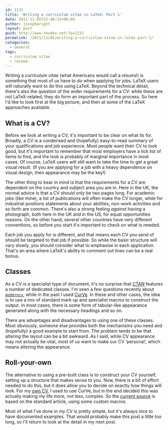 ```yaml
---
id: 1131
title: 'Writing a curriculum vitae in LaTeX: Part 1'
date: 2011-11-05T22:40:53+00:00
author: josephwright
layout: post
guid: http://www.texdev.net/?p=1131
permalink: /2011/11/05/writing-a-curriculum-vitae-in-latex-part-1/
categories:
  - General
tags:
  - curriculum vitae
  - résumé
---
```

Writing a _curriculum vitae_ (what Americans would call a _résumé_) is something that most of us have to do when applying for jobs. LaTeX users will naturally want to do this using LaTeX. Beyond the technical detail, there's also the question of the wider requirements for a CV: while these are not LaTeX-related, they do form an important part of the process. So here I'd like to look first at the big picture, and then at some of the LaTeX approaches available.

## What is a CV?

Before we look at writing a CV, it's important to be clear on what its for. Broadly, a CV is a condensed and (hopefully) easy-to-read summary of your qualifications and job experience. Most people want their CV to look good, but it's important to remember that most employers have a tick list of items to find, and the look is probably of marginal importance in most cases. Of course, LaTeX users will still want to take the time to get a great visual result. (If you are applying for a job with a heavy dependence on visual design, then appearance may be the key!)

The other thing to bear in mind is that the requirements for a CV are dependent on the country and subject area you are in. Here in the UK, the normal advice is that a CV should only be two pages long. For academic jobs (like mine), a list of publications will often make the CV longer, while for industrial positions statements about your abilities, non-work activities and so forth are common. There's also a strong feeling _against_ having a photograph, both here in the UK and in the US, for equal opportunities reasons. On the other hand, several other countries have very different conventions, so before you start it's important to check on what is needed.

Each job you apply for is different, and that means each CV you send of should be targeted to that job if possible. So while the basic structure will vary slowly, you should consider what to emphasise in each application. That's an area where LaTeX's ability to comment out lines can be a real bonus.

## Classes

As a CV is a specialist type of document, it's no surprise that [CTAN](https://www.ctan.org) features a number of dedicated classes. I'm seen a few questions recently about [`moderncv`](https://ctan.org/pkg/moderncv), while in the past I used [CurVe](https://ctan.org/pkg/curve). In these and other cases, the idea is to use a mix of standard mark up and specialist macros to construct the output. In most cases, there is some form of tabular-like appearance generated along with the necessary headings and so on.

There are advantages and disadvantages to using one of these classes. Most obviously, someone else provides both the mechanisms you need and (hopefully) a good example to start from. The problem tends to be that altering the layout can be a bit awkward. As I said, while CV appearance may not actually be vital, most of us want to make our CV ‘personal’, which means altering the appearance.

## Roll-your-own

The alternative to using a pre-built class is to construct your CV yourself, setting up a structure that makes sense to you. Now, there is a bit of effort needed to do this, but it does allow you to decide on exactly how things will look. For my [own CV](/wp-content/uploads/2011/11/cv.pdf), I used to use CurVe, but in the end decided this was actually making my life more, not less, complex. So the [current source](/wp-content/uploads/2011/11/cv.tex) is based on the standard article, using some custom macros.

Most of what I've done in my CV is pretty simple, but it's always nice to have documented examples. That would probably make this post a little too long, so I'll return to look at the detail in my next post.
